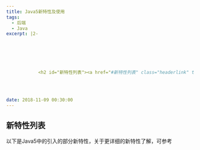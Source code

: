 ```yaml
---
title: Java5新特性及使用
tags:
  - 后端
  - Java
excerpt: |2-

      
        
        
          
          
            <h2 id="新特性列表"><a href="#新特性列表" class="headerlink" title="新特性列表"></a>新特性列表</h2><p>以下是Java5中的引入的部分新特性，关于更详细的新特性了解，可参考<a
          
        
      
      
date: 2018-11-09 00:30:00
---
```


## [](#新特性列表 "新特性列表")新特性列表

以下是Java5中的引入的部分新特性，关于更详细的新特性了解，可参考
<!-- more -->
